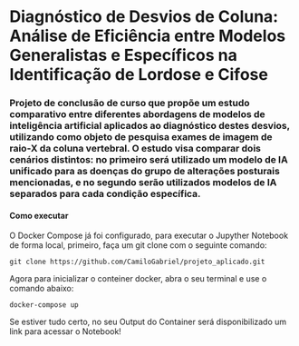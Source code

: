# Diagnóstico de Desvios de Coluna: Análise de Eficiência entre Modelos Generalistas e Específicos na Identificação de Lordose e Cifose


### Projeto de conclusão de curso que propõe um estudo comparativo entre diferentes abordagens de modelos de inteligência artificial aplicados ao diagnóstico destes desvios, utilizando como objeto de pesquisa exames de imagem de raio-X da coluna vertebral. O estudo visa comparar dois cenários distintos: no primeiro será utilizado um modelo de IA unificado para as doenças do grupo de alterações posturais mencionadas, e no segundo serão utilizados modelos de IA separados para cada condição específica.



#### Como executar

O Docker Compose já foi configurado, para executar o Jupyther Notebook de forma local, primeiro, faça um git clone com o seguinte comando:

```
git clone https://github.com/CamiloGabriel/projeto_aplicado.git
```


Agora para inicializar o conteiner docker, abra o seu terminal e use o comando abaixo:

```
docker-compose up
```

Se estiver tudo certo, no seu Output do Container será disponibilizado um link para acessar o Notebook!
